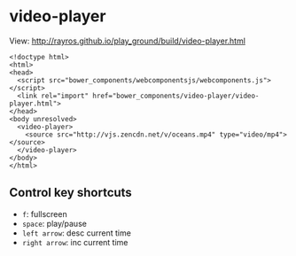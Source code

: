 # video-player

View: http://rayros.github.io/play_ground/build/video-player.html

```
<!doctype html>
<html>
<head>
  <script src="bower_components/webcomponentsjs/webcomponents.js"></script>
  <link rel="import" href="bower_components/video-player/video-player.html">
</head>
<body unresolved>
  <video-player>
    <source src="http://vjs.zencdn.net/v/oceans.mp4" type="video/mp4"></source>
  </video-player>
</body>
</html>
```

## Control key shortcuts

- `f`: fullscreen
- `space`: play/pause
- `left arrow`: desc current time
- `right arrow`: inc current time
